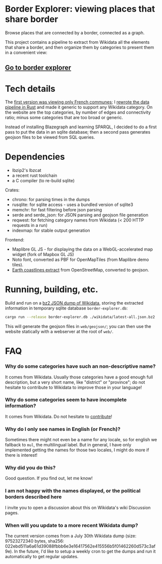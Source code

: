 # Border Explorer: viewing places that share border

Browse places that are connected by a border, connected as a graph.

This project contains a pipeline to extract from Wikidata all the elements that share a border, and then organize them by categories to present them in a convenient view:

## [Go to border explorer](https://anisse.github.io/border-explorer)


# Tech details

The [first version was viewing only French communes](https://anisse.astier.eu/wikidata-communes-viewer.html); I [rewrote the data pipeline in Rust](https://github.com/ansuz/RIIR) and made it generic to support any Wikidata category. On the website are the top categories, by number of edges and connectivity ratio; minus some categories that are too broad or generic.

Instead of installing Blazegraph and learning SPARQL, I decided to do a first pass to put the data in an sqlite database; then a second pass generates geojson files to be viewed from SQL queries.

# Dependencies

 - lbzip2's lbzcat
 - a recent rust toolchain
 - a C compiler (to re-build sqlite)

Crates:

 - chrono: for parsing times in the dumps
 - rusqlite: for sqlite access - uses a bundled version of sqlite3
 - memchr: for fast filtering before json parsing
 - serde and serde_json: for JSON parsing and geojson file generation
 - reqwest: for fetching category names from Wikidata (< 200 HTTP requests in a run)
 - indexmap: for stable output generation

Frontend:

 - Maplibre GL JS - for displaying the data on a WebGL-accelerated map widget (fork of Mapbox GL JS)
 - Noto font, converted as PBF for OpenMapTiles (from Maplibre demo tiles).
 - [Earth coastlines extract](https://github.com/simonepri/geo-maps/blob/master/info/earth-coastlines.md) from OpenStreetMap, converted to geojson.

# Running, building, etc.

Build and run on a [bz2 JSON dump of Wikidata](https://www.wikidata.org/wiki/Wikidata:Database_download#JSON_dumps_(recommended)), storing the extracted information in temporary sqlite database `border-explorer.db`:

```sh
cargo run --release border-explorer.db ./wikidata/latest-all.json.bz2
```

This will generate the geojson files in `web/geojson/`; you can then use the website statically with a webserver at the root of `web/`.

# FAQ

### Why do some categories have such an non-descriptive name?

It comes from Wikidata. Usually those categories have a good enough full description, but a very short name, like "district" or "province"; do not hesitate to contribute to Wikidata to improve those in your language!

### Why do some categories seem to have incomplete information?

It comes from Wikidata. Do not hesitate to [contribute](https://www.wikidata.org/wiki/Wikidata:Contribute)!

### Why do I only see names in English (or French)?

Sometimes there might not even be a name for any locale, so for english we fallback to `mul`, the multilingual label. But in general, I have only implemented getting the names for those two locales, I might do more if there is interest!

### Why did you do this?

Good question. If you find out, let me know!

### I am not happy with the names displayed, or the political borders described here

I invite you to open a discussion about this on Wikidata's wiki Discussion pages.

### When will you update to a more recent Wikidata dump?

The current version comes from a July 30th Wikidata dump (size: 97523272340 bytes, sha256: 022ebd511a6a61d39088fbbb6e3e16417562e415556b5f01462260d573c3af9e). In the future, I'd like to setup a weekly cron to get the dumps and run it automatically to get regular updates.


